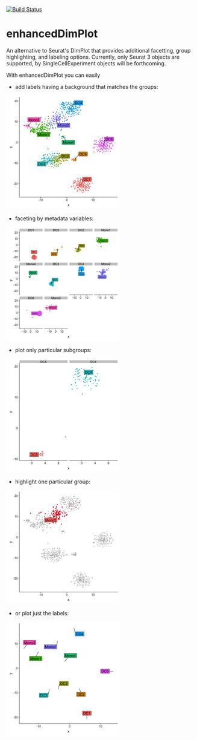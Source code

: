 [![Build Status](https://travis-ci.com/milescsmith/enhancedDimPlot.svg?branch=master)](https://travis-ci.com/milescsmith/enhancedDimPlot)

# enhancedDimPlot

An alternative to Seurat's DimPlot that provides additional facetting, group highlighting, and labeling options.
Currently, only Seurat 3 objects are supported, by SingleCellExperiment objects will be forthcoming.

With enhancedDimPlot you can easily
* add labels having a background that matches the groups:
<img src="enhancedDimPlot_example.png" alt="labeling" width="300"/>

* faceting by metadata variables:
<img src="facet_example.png" alt="faceting" width="300"/>

* plot only particular subgroups:
<img src="subgroup_example.png" alt="highlight" width="300"/>

* highlight one particular group:
<img src="highlightgroup_example.png" alt="highlight" width="300"/>

* or plot just the labels:
<img src="empty_example.png" alt="empty" width="300"/>
